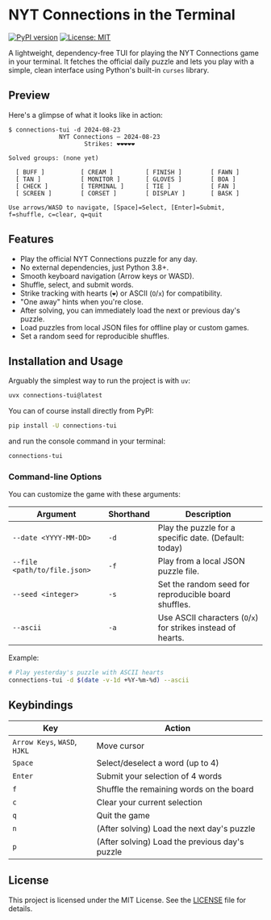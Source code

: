 # NYT Connections in the Terminal

[![PyPI version](https://badge.fury.io/py/connections-tui.svg)](https://badge.fury.io/py/connections-tui)
[![License: MIT](https://img.shields.io/badge/License-MIT-yellow.svg)](https://opensource.org/licenses/MIT)

A lightweight, dependency-free TUI for playing the NYT Connections game in your terminal. It fetches the official daily puzzle and lets you play with a simple, clean interface using Python's built-in `curses` library.

## Preview

Here's a glimpse of what it looks like in action:
```
$ connections-tui -d 2024-08-23
              NYT Connections — 2024-08-23
                     Strikes: ❤❤❤❤❤

Solved groups: (none yet)

  [ BUFF ]          [ CREAM ]         [ FINISH ]        [ FAWN ]
  [ TAN ]           [ MONITOR ]       [ GLOVES ]        [ BOA ]
  [ CHECK ]         [ TERMINAL ]      [ TIE ]           [ FAN ]
  [ SCREEN ]        [ CORSET ]        [ DISPLAY ]       [ BASK ]

Use arrows/WASD to navigate, [Space]=Select, [Enter]=Submit, f=shuffle, c=clear, q=quit
```

## Features

- Play the official NYT Connections puzzle for any day.
- No external dependencies, just Python 3.8+.
- Smooth keyboard navigation (Arrow keys or WASD).
- Shuffle, select, and submit words.
- Strike tracking with hearts (`❤`) or ASCII (`O`/`x`) for compatibility.
- "One away" hints when you're close.
- After solving, you can immediately load the next or previous day's puzzle.
- Load puzzles from local JSON files for offline play or custom games.
- Set a random seed for reproducible shuffles.

## Installation and Usage

Arguably the simplest way to run the project is with `uv`:

```bash
uvx connections-tui@latest
```

You can of course install directly from PyPI:
```bash
pip install -U connections-tui
```

and run the console command in your terminal:
```bash
connections-tui
```

### Command-line Options

You can customize the game with these arguments:

| Argument | Shorthand | Description |
|---|---|---|
| `--date <YYYY-MM-DD>` | `-d` | Play the puzzle for a specific date. (Default: today) |
| `--file <path/to/file.json>` | `-f` | Play from a local JSON puzzle file. |
| `--seed <integer>` | `-s` | Set the random seed for reproducible board shuffles. |
| `--ascii` | `-a` | Use ASCII characters (`O`/`x`) for strikes instead of hearts. |

Example:
```bash
# Play yesterday's puzzle with ASCII hearts
connections-tui -d $(date -v-1d +%Y-%m-%d) --ascii
```

## Keybindings

| Key | Action |
|---|---|
| `Arrow Keys`, `WASD`, `HJKL` | Move cursor |
| `Space` | Select/deselect a word (up to 4) |
| `Enter` | Submit your selection of 4 words |
| `f` | Shuffle the remaining words on the board |
| `c` | Clear your current selection |
| `q` | Quit the game |
| `n` | (After solving) Load the next day's puzzle |
| `p` | (After solving) Load the previous day's puzzle |

## License

This project is licensed under the MIT License. See the [LICENSE](LICENSE) file for details.

